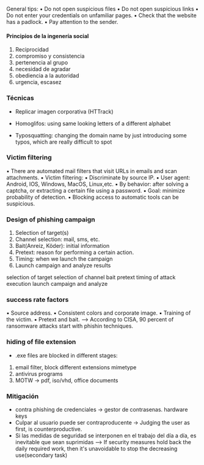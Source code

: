General tips: 
▪ Do not open suspicious files
▪ Do not open suspicious links
▪ Do not enter your credentials on
unfamiliar pages.
▪ Check that the website has a padlock.
▪ Pay attention to the sender.


#### Principios de la ingenería social
1. Reciprocidad
2. compromiso y consistencia
3. pertenencia al grupo
4. necesidad de agradar
5. obediencia a la autoridad
6. urgencia, escasez
### Técnicas
- Replicar imagen corporativa (HTTrack)

- Homoglifos: using same looking letters of a different alphabet
- Typosquatting: changing the domain name by just introducing some typos, which are really difficult to spot

### Victim filtering
▪ There are automated mail filters that visit URLs in emails and scan attachments.
▪ Victim filtering:
	▪ Discriminate by source IP.
	▪ User agent: Android, IOS, Windows, MacOS, Linux,etc.
	▪ By behavior: after solving a captcha, or extracting a certain file using a password.
▪ Goal: minimize probability of detection.
▪ Blocking access to automatic tools can be suspicious.



### Design of phishing campaign 
1. Selection of target(s)
2. Channel selection: mail, sms, etc.
3. Bait(Anreiz, Köder): initial information
4. Pretext: reason for performing a certain action.
5. Timing: when we launch the campaign
6. Launch campaign and analyze results

selection of target
selection of channel
bait 
pretext
timing of attack execution
launch campaign and analyze

### success rate factors
▪ Source address.
▪ Consistent colors and corporate image.
▪ Training of the victim.
▪ Pretext and bait.
--> According to CISA, 90 percent of ransomware attacks
start with phishin techniques.


### hiding of file extension
- .exe files are blocked in different stages:
1) email filter, block different extensions mimetype
2) antivirus programs
3) MOTW
-> pdf, iso/vhd, office documents


### Mitigación
- contra phishing de credenciales -> gestor de contrasenas. hardware keys
- Culpar al usuario puede ser contraproducente
-> Judging the user as first, is counterproductive.
- Si las medidas de seguridad se interponen en el trabajo del día
a día, es inevitable que sean suprimidas
--> If security measures hold back the daily required work, then it's unavoidable to stop the decreasing use(secondary task)

